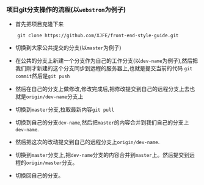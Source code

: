 ### 项目git分支操作的流程(以`webstrom`为例子)

+ 首先把项目克隆下来

```
    git clone https://github.com/XJFE/front-end-style-guide.git
```

+ 切换到大家公共提交的分支(以`master`为例子)

+ 在公共的分支上新建一个分支作为自己的工作分支(以`dev-name`为例子),然后把我们刚才新建的这个分支同步到远程的服务器上,也就是提交当前的代码
  `git commit`然后是`git push`
  
+ 然后在自己的分支上做修改,修改完成后,把修改提交到自己的远程分支上去也就是`origin/dev-name`分支上

+ 切换到`master`分支,拉取最新内容`git pull`

+ 切换到自己的分支`dev-name`,然后把`master`的内容合并到我们自己的分支上`dev-name`.

+ 然后把这次的改动提交到自己的远程分支上`origin/dev-name`.

+ 切换到`master`分支上,把`dev-name`分支的内容合并到`master`上。然后提交到远程的`origin/master`分支。

+ 切换回自己的分支。